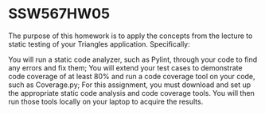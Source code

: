 # SSW567HW05

The purpose of this homework is to apply the concepts from the lecture to static testing of your Triangles application. Specifically:

You will run a static code analyzer, such as Pylint, through your code to find any errors and fix them; You will extend your test cases to demonstrate code coverage of at least 80% and run a code coverage tool on your code, such as Coverage.py; For this assignment, you must download and set up the appropriate static code analysis and code coverage tools. You will then run those tools locally on your laptop to acquire the results.
